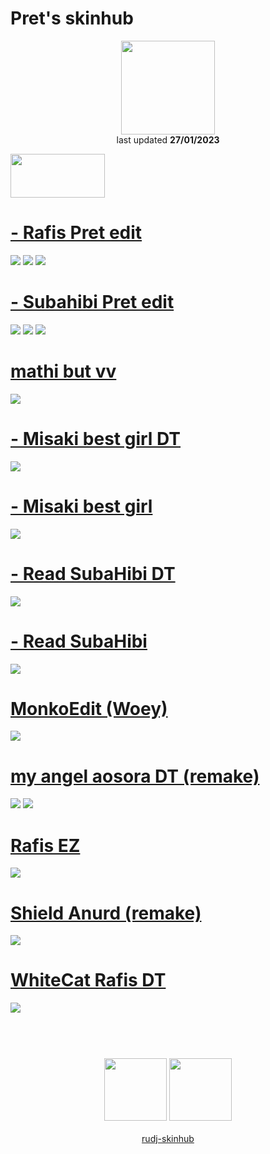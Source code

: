 # Pret's skinhub
<p align="center">
<a href="https://osu.ppy.sh/users/20579011">
  <img src="https://a.ppy.sh/20579011"  
       width="150"
       height="150"></a>
<br>
last updated <b>27/01/2023</b>
</p>

<a href="https://www.youtube.com/watch?v=kbbgypvGPgM">
<img src="https://i.imgur.com/uDyKiLi.png"
       width="151" 
       height="70"/></a>

# [- Rafis Pret edit](https://github.com/rudj-skinhub/woal/raw/tyfh/player/pret/-%20Rafis%20Pret%20edit.osk)
[![](https://i.imgur.com/gCLQfVI.png)](https://github.com/rudj-skinhub/woal/raw/tyfh/player/pret/-%20Rafis%20Pret%20edit.osk)
[![](https://i.imgur.com/TnExmcS.png)](https://github.com/rudj-skinhub/woal/raw/tyfh/player/pret/-%20Rafis%20Pret%20edit.osk)
[![](https://i.imgur.com/IxrowQw.png)](https://github.com/rudj-skinhub/woal/raw/tyfh/player/pret/-%20Rafis%20Pret%20edit.osk)

# [- Subahibi Pret edit](https://github.com/rudj-skinhub/woal/raw/tyfh/player/pret/-%20Subahibi%20Pret%20edit.osk)
[![](https://i.imgur.com/QOZUSrg.png)](https://github.com/rudj-skinhub/woal/raw/tyfh/player/pret/-%20Subahibi%20Pret%20edit.osk)
[![](https://i.imgur.com/fUiwsAQ.png)](https://github.com/rudj-skinhub/woal/raw/tyfh/player/pret/-%20Subahibi%20Pret%20edit.osk)
[![](https://i.imgur.com/fuiaDjY.png)](https://github.com/rudj-skinhub/woal/raw/tyfh/player/pret/-%20Subahibi%20Pret%20edit.osk)

# [mathi but vv](https://github.com/rudj-skinhub/woal/raw/tyfh/player/pret/mathi%20but%20VV.osk)
[![](https://i.imgur.com/2OiQ8fV.png)](https://github.com/rudj-skinhub/woal/raw/tyfh/player/pret/mathi%20but%20VV.osk) 

# [- Misaki best girl DT](https://github.com/rudj-skinhub/woal/raw/tyfh/player/pret/-%20Misaki%20best%20girl%20DT.osk)
[![](https://i.imgur.com/roulFDR.png)](https://github.com/rudj-skinhub/woal/raw/tyfh/player/pret/-%20Misaki%20best%20girl%20DT.osk)

# [- Misaki best girl](https://github.com/rudj-skinhub/woal/raw/tyfh/player/pret/-%20Misaki%20best%20girl.osk)
[![](https://i.imgur.com/wjL1YRL.png)](https://github.com/rudj-skinhub/woal/raw/tyfh/player/pret/-%20Misaki%20best%20girl.osk)

# [- Read SubaHibi DT](https://github.com/rudj-skinhub/woal/raw/tyfh/player/pret/-%20Read%20SubaHibi%20DT.osk)
[![](https://i.imgur.com/dp8xWbM.png)](https://github.com/rudj-skinhub/woal/raw/tyfh/player/pret/-%20Read%20SubaHibi%20DT.osk)

# [- Read SubaHibi](https://github.com/rudj-skinhub/woal/raw/tyfh/player/pret/-%20Read%20SubaHibi.osk)
[![](https://i.imgur.com/D4qVPrR.png)](https://github.com/rudj-skinhub/woal/raw/tyfh/player/pret/-%20Read%20SubaHibi.osk)

# [MonkoEdit (Woey)](https://github.com/rudj-skinhub/woal/raw/tyfh/player/pret/MonkoEdit%20(Woey).osk)
[![](https://i.imgur.com/QaFR5Nf.png)](https://github.com/rudj-skinhub/woal/raw/tyfh/player/pret/MonkoEdit%20(Woey).osk)

# [my angel aosora DT (remake)](https://github.com/rudj-skinhub/woal/raw/tyfh/player/pret/my%20angel%20aosora%20DT%20(remake).osk)
[![](https://i.imgur.com/gaOI8WJ.png)](https://github.com/rudj-skinhub/woal/raw/tyfh/player/pret/my%20angel%20aosora%20DT%20(remake).osk)
[![](https://i.imgur.com/BlMZGMF.png)](https://github.com/rudj-skinhub/woal/raw/tyfh/player/pret/my%20angel%20aosora%20DT%20(remake).osk)

# [Rafis EZ](https://github.com/rudj-skinhub/woal/raw/tyfh/player/pret/Rafis%20EZ.osk)
[![](https://i.imgur.com/hMFyMvw.png)](https://github.com/rudj-skinhub/woal/raw/tyfh/player/pret/Rafis%20EZ.osk)

# [Shield Anurd (remake)](https://github.com/rudj-skinhub/woal/raw/tyfh/player/pret/Shield%20Anurd%20(remake).osk)
[![](https://i.imgur.com/qoDJeLp.png)](https://github.com/rudj-skinhub/woal/raw/tyfh/player/pret/Shield%20Anurd%20(remake).osk)

# [WhiteCat Rafis DT](https://github.com/rudj-skinhub/woal/raw/tyfh/player/pret/WhiteCat%20Rafis%20DT.osk)
[![](https://i.imgur.com/MFsLQPP.png)](https://github.com/rudj-skinhub/woal/raw/tyfh/player/pret/WhiteCat%20Rafis%20DT.osk)

#
<p align="center">
  <br></br>
  <a href="https://www.twitch.tv/pret13">
  <img src="https://i.imgur.com/HM030lk.png" 
       width="100" 
       height="100"></a>
  <a href="https://twitter.com/Pret13_">
  <img src="https://i.imgur.com/PUQ5uWf.png" 
       width="100" 
       height="100"></a>
  <br></br>
  <a href="README.md">rudj-skinhub</a>
 </p>
